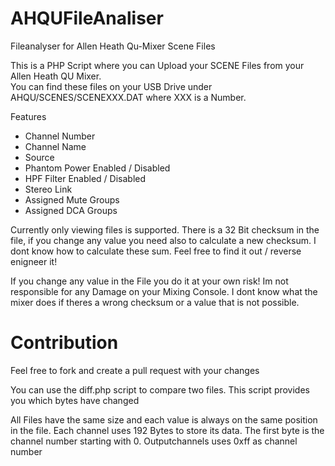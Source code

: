 # AHQUFileAnaliser
Fileanalyser for Allen Heath Qu-Mixer Scene Files

This is a PHP Script where you can Upload your SCENE Files from your Allen Heath QU Mixer.  
You can find these files on your USB Drive under AHQU/SCENES/SCENEXXX.DAT where XXX is a Number.

Features
* Channel Number
* Channel Name
* Source
* Phantom Power Enabled / Disabled
* HPF Filter Enabled / Disabled
* Stereo Link
* Assigned Mute Groups
* Assigned DCA Groups

Currently only viewing files is supported. 
There is a 32 Bit checksum in the file, if you change any value you need also to calculate a new checksum. 
I dont know how to calculate these sum. Feel free to find it out / reverse enigneer it!

If you change any value in the File you do it at your own risk! Im not responsible for any Damage on your Mixing Console. 
I dont know what the mixer does if theres a wrong checksum or a value that is not possible.

# Contribution
Feel free to fork and create a pull request with your changes

You can use the diff.php script to compare two files. This script provides you which bytes have changed

All Files have the same size and each value is always on the same position in the file. 
Each channel uses 192 Bytes to store its data. The first byte is the channel number starting with 0. Outputchannels uses 0xff as channel number

